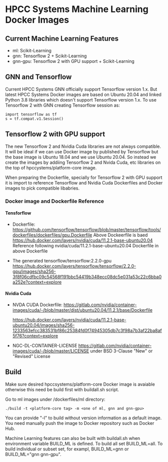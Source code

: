 # HPCC Systems Machine Learning Docker Images

## Current Machine Learning Features

- ml:  Scikit-Learning
- gnn:     Tensorflow 2 + Scikit-Learning
- gnn-gpu: Tensorflow 2 with GPU support + Scikit-Learning

## GNN and Tensorflow

Current HPCC Systems GNN officially support Tensorflow version 1.x. But latest HPCC Systems Docker images are based on Ubuntu 20.04 and linked Python 3.8 libraries which doesn't support Tensorflow version 1.x.  To use Tensorflow 2 with GNN creating Tensorflow session as:

```code
import tensorflow as tf
s = tf.compat.v1.Session()
```

## Tensorflow 2 with GPU support

The new Tensorflow 2 and Nvidia Cuda libraries are not always compatible. It will be ideal if we can use Docker image by published by Tensorflow but the base image is Ubuntu 18.04 and we use Ubuntu 20.04. So instead we create the images by addiing Tensorflow 2 and Nvida Cuda, etc libraries on the top of hpccystems/platform-core image.

When preparing the Dockerfile, specially for Tensorflow 2 with GPU support it is import to reference
Tensorflow and Nvidia Cuda Dockerfiles and Docker images to pick compatible libabries.

### Docker image and Dockerfile Reference

#### Tensforflow

- Dockerfile:
  https://github.com/tensorflow/tensorflow/blob/master/tensorflow/tools/dockerfiles/dockerfiles/gpu.Dockerfile
  Above Dockeerfile is baed https://hub.docker.com/layers/nvidia/cuda/11.2.1-base-ubuntu20.04
  Reference following nvidia/cuda/11.2.1-base-ubuntu20.04 Dockerfile in above Dockerfile
   
- The generated tensorflow/tensorflow:2.2.0-gpu
  https://hub.docker.com/layers/tensorflow/tensorflow/2.2.0-gpu/images/sha256-3f8f06cdfbc09c54568f191bbc54419b348ecc08dc5e031a53c22c6bba0a252e?context=explore

#### Nvidia Cuda

- NVDA CUDA Dockerfile: https://gitlab.com/nvidia/container-images/cuda/-/blob/master/dist/ubuntu20.04/11.2.1/base/Dockerfile

  https://hub.docker.com/layers/nvidia/cuda/11.2.1-base-ubuntu20.04/images/sha256-1233563efcc383531bf86c25384fd0f74945305db7c3f98a7b3af22ba8af5f76?context=explore

- NGC-DL-CONTAINER-LICENSE
  https://gitlab.com/nvidia/container-images/cuda/-/blob/master/LICENSE under BSD 3-Clause "New" or "Revised" License


## Build

Make sure desired hpccsystems/platform-core Docker image is avaiable otherwise this need be build first with buildall.sh script.

Go to ml images under <HPCC Platform>/dockerfiles/ml directory:

```console
./build -t <platform-core tag> -m <one of ml, gnn and gnn-gpu>
```

You can provide "-l" to build without version information as a default image.
You need manually push the image to Docker repository such as Docker Hub.

Machine Learning features can also be built with buildall.sh when environment variable BUILD_ML is defined. To build all set BUILD_ML=all. To build individual or subset set, for exampl, BUILD_ML=gnn or BUILD_ML="gnn gnn-gpu".
